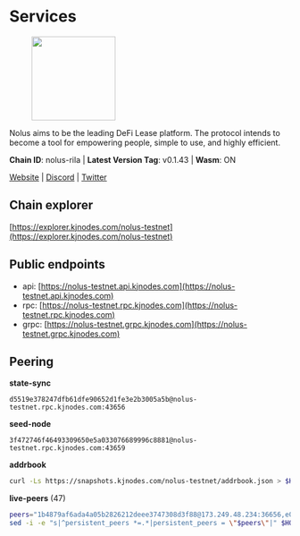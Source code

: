 # Services

<figure><img src="https://raw.githubusercontent.com/kj89/testnet_manuals/main/pingpub/logos/nolus.png" width="150" alt=""><figcaption></figcaption></figure>

Nolus aims to be the leading DeFi Lease platform. The protocol  intends to become a tool for empowering people, simple to use, and highly efficient.

**Chain ID**: nolus-rila | **Latest Version Tag**: v0.1.43 | **Wasm**: ON

[Website](https://www.nolus.io) | [Discord](https://discord.gg/nolus-protocol) | [Twitter](https://twitter.com/NolusProtocol)




## Chain explorer
[https://explorer.kjnodes.com/nolus-testnet](https://explorer.kjnodes.com/nolus-testnet)

## Public endpoints

* api: [https://nolus-testnet.api.kjnodes.com](https://nolus-testnet.api.kjnodes.com)
* rpc: [https://nolus-testnet.rpc.kjnodes.com](https://nolus-testnet.rpc.kjnodes.com)
* grpc: [https://nolus-testnet.grpc.kjnodes.com](https://nolus-testnet.grpc.kjnodes.com)

## Peering

**state-sync**

```text
d5519e378247dfb61dfe90652d1fe3e2b3005a5b@nolus-testnet.rpc.kjnodes.com:43656
```

**seed-node**

```text
3f472746f46493309650e5a033076689996c8881@nolus-testnet.rpc.kjnodes.com:43659
```

**addrbook**
```bash
curl -Ls https://snapshots.kjnodes.com/nolus-testnet/addrbook.json > $HOME/.nolus/config/addrbook.json
```

**live-peers** (47)
```bash
peers="1b4879af6ada4a05b2826212deee3747308d3f88@173.249.48.234:36656,e08055aae540efed02e736ec79621f293fe92ae9@65.109.92.240:1176,8b0b427b4567a7a66f05fab1146ee97b52ad7958@93.189.30.119:26656,d3d72cafdfa5fc4eac13d486412927acba444efd@95.217.166.6:26656,f9fb15ca42894500049f4ac6c6bb02c573aeb75e@165.227.167.89:26656,3b4439e68ac2031801d48c9ed846be347090274b@161.35.204.243:26656,aad0e28e0a8349e324be3820501c1e20549383fc@93.81.241.55:26656,a9b6b11476d41eead8f91d0615def16b7f26c579@135.181.192.135:37656,80adbc33862b62282016de27380e6e709308346a@45.14.194.209:26656,df5523a9d35328716337343cbeea3063cd4fa9b3@65.108.206.118:61256,15cd61c8528611d1192ee06578cd6f5054645a0e@46.101.115.206:55666,38eb1e3202a520ab6288b281217dc613f4df3965@206.189.32.170:26656,04dd580b8ec8056980d95874e354dada02935a1a@95.217.16.17:26656,19f6603a09936df56e301d63ea0c89cd8046bc6d@204.48.28.143:26656,77236723affb027703e9d1d335f3ef78c5ab6183@95.217.14.241:26656,2d500ae8bddfa548ee0fb0ed969709d78a4015af@144.168.47.230:26656,cb1d1e10c38fe276e3901efbbaa787f34b3f1a08@38.242.226.233:26656,5365635387f1effc39473e19dace5a0ea2c3a4de@14.173.140.22:26656,60c57c5b7215c84260249768cf66ae550142af9f@141.98.169.25:26656,a8261f67cd5c9e1619565d0322f968f93abb653a@167.99.69.130:26656,d5519e378247dfb61dfe90652d1fe3e2b3005a5b@65.109.68.190:43656,b58f28536e9170b919a24242387e7c41b97371f1@113.161.144.108:26656,e4135a0d6626a6a7af8e249ddf1357c934d7f8ec@5.182.33.99:37656,1a0bb6c35e2663202535d4b849ff06250762d299@213.239.216.252:35656,356a17fda44d7694cf8c3bf7a82491adea8536a9@38.242.228.69:26656,36bf6f60f2914352c93dcc6d827885e3e58b1f2b@158.160.20.18:26656,366254010cebddea1b47b80f2a8c6a3f87f15565@194.163.168.11:26656,33f4b7f56b6708526f0638162f020394de0ce5e9@65.21.229.33:28656,6427076ade32a365c8cd888f40f24ea1dfbfea27@51.79.229.1:31203,18ad67754e68f87df7801c010fca9e0e4744a21d@80.76.43.63:26656,12b146cd82c7142e9d8aeb4f246499927ecb1c0f@217.13.223.167:36656,67aa516b1618399b2ca3a042946a22f4054e2e8b@155.133.27.231:26656,3608b331dd2787e2210ee5d33904c04c74e9a8af@95.165.169.188:43656,5bf83be8dfe52fe2c204300f1e9b1449487ce5af@88.99.164.158:1176,2e146ac9281e3797cbe1ad053e5ce6046b972c15@65.109.140.29:37656,5304f56b5485cf8e055602e431216459dc846a89@207.180.215.98:27656,982e4b1fae74b220b3650cf2caa04ada8cf65a52@89.117.55.120:26656,0caa74238bfad2c66b2708a5aa71555e81f95074@159.223.72.87:26656,d71f6a702561b08023810464a96668045dbabd9e@95.214.55.25:26656,0acc3e90c0c46a102564aa4511d3c6c4136f5548@217.76.57.68:37656,8089ad7527be4d7823afc2cbaa1f3729506190d9@185.205.246.155:26656,90d3eb0681e57baefbcdfef9f63401d720ed32f2@146.190.108.52:26656,58c005e2d30b0299a2706c487e3e694a61235fef@217.76.51.197:26656,be52cb058e6e402d568807cb0432d940ecd6e4c9@139.99.217.221:26656,e4b7228ccadf3180e6e323aa4c0c97946ac054dc@65.109.112.20:11134,bcb81dd288bf8a5115b6833895075875b85e024e@149.102.136.161:26656,4f2f4bc6a3ac511cacbcf8faf04683684a44313b@38.242.221.91:26656"
sed -i -e "s|^persistent_peers *=.*|persistent_peers = \"$peers\"|" $HOME/.nolus/config/config.toml
```
